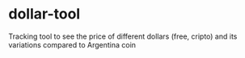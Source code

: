 # dollar-tool
Tracking tool to see the price of different dollars (free, cripto) and its variations compared to Argentina coin
